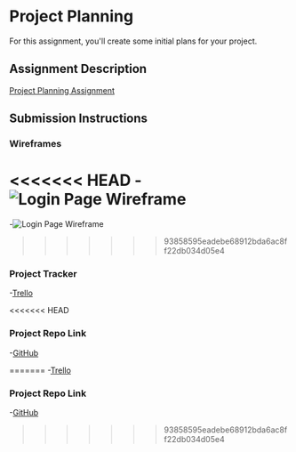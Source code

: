 # Project Planning
For this assignment, you'll create some initial plans for your project.

## Assignment Description
[Project Planning Assignment](https://education.launchcode.org/liftoff/modules/assignments/project-planning)

## Submission Instructions

### Wireframes
<<<<<<< HEAD
-![Login Page Wireframe](https://user-images.githubusercontent.com/93448955/164061010-ff8f9808-54ae-4e84-b657-51bbeb8e8d81.png)
=======

-![Login Page Wireframe](https://user-images.githubusercontent.com/93448955/164061010-ff8f9808-54ae-4e84-b657-51bbeb8e8d81.png)

>>>>>>> 93858595eadebe68912bda6ac8ff22db034d05e4

### Project Tracker
-[Trello](https://trello.com/c/KjsuRDim/3-next)

<<<<<<< HEAD

### Project Repo Link

-[GitHub](https://github.com/AmandaHEC/liftoff-assignments/tree/master/P3-Project_Planning)

=======
-[Trello](https://trello.com/c/KjsuRDim/3-next)

### Project Repo Link

-[GitHub](https://github.com/AmandaHEC/liftoff-assignments/tree/master/P3-Project_Planning)
>>>>>>> 93858595eadebe68912bda6ac8ff22db034d05e4
